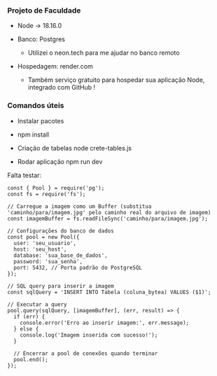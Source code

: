 ### Projeto de Faculdade

- Node -> 18.16.0

- Banco: Postgres 
  - Utilizei o neon.tech para me ajudar no banco remoto

- Hospedagem: render.com
  - Também serviço gratuito para hospedar sua aplicação Node, integrado com GitHub !

### Comandos úteis

- Instalar pacotes
- npm install

- Criação de tabelas
node crete-tables.js

- Rodar aplicação
npm run dev


Falta testar:
```
const { Pool } = require('pg');
const fs = require('fs');

// Carregue a imagem como um Buffer (substitua 'caminho/para/imagem.jpg' pelo caminho real do arquivo de imagem)
const imagemBuffer = fs.readFileSync('caminho/para/imagem.jpg');

// Configurações do banco de dados
const pool = new Pool({
  user: 'seu_usuario',
  host: 'seu_host',
  database: 'sua_base_de_dados',
  password: 'sua_senha',
  port: 5432, // Porta padrão do PostgreSQL
});

// SQL query para inserir a imagem
const sqlQuery = 'INSERT INTO Tabela (coluna_bytea) VALUES ($1)';

// Executar a query
pool.query(sqlQuery, [imagemBuffer], (err, result) => {
  if (err) {
    console.error('Erro ao inserir imagem:', err.message);
  } else {
    console.log('Imagem inserida com sucesso!');
  }

  // Encerrar a pool de conexões quando terminar
  pool.end();
});
```